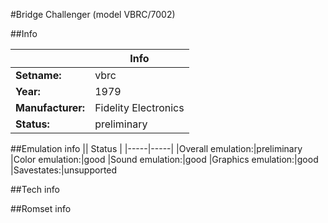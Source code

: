 #Bridge Challenger (model VBRC/7002)

##Info

||Info|
|-----|-----|
|**Setname:**|vbrc
|**Year:**|1979
|**Manufacturer:**|Fidelity Electronics
|**Status:**|preliminary

##Emulation info
|| Status |
|-----|-----|
|Overall emulation:|preliminary
|Color emulation:|good
|Sound emulation:|good
|Graphics emulation:|good
|Savestates:|unsupported

##Tech info

##Romset info

<!--- START OF EDITED COMMENT DO NOT TOUCH TEXT ABOVE-->
